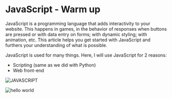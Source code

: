 # JavaScript - Warm up

JavaScript is a programming language that adds interactivity to your website. This happens in games, in the behavior of responses when buttons are pressed or with data entry on forms; with dynamic styling; with animation, etc. This article helps you get started with JavaScript and furthers your understanding of what is possible.

JavaScript is used for many things. Here, I will use JavaScript for 2 reasons:

* Scripting (same as we did with Python)
* Web front-end

![JAVASCRIPT](https://s3.amazonaws.com/intranet-projects-files/holbertonschool-higher-level_programming+/303/Javascript-535.png.jpeg)

![hello world](https://developer.mozilla.org/en-US/docs/Learn/Getting_started_with_the_web/JavaScript_basics/hello-world.png)
